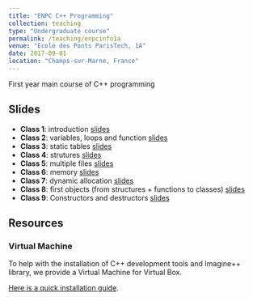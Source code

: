 ```yaml
---
title: "ENPC C++ Programming"
collection: teaching
type: "Undergraduate course"
permalink: /teaching/enpcinfo1a
venue: "Ecole des Ponts ParisTech, 1A"
date: 2017-09-01
location: "Champs-sur-Marne, France"
---
```


First year main course of C++ programming

## Slides

* **Class 1**: introduction
[slides](https://aboulch.github.io/files/teaching_enpc_1a_info/intro_01_02.pdf)
* **Class 2**: variables, loops and function
[slides](https://aboulch.github.io/files/teaching_enpc_1a_info/intro_03.pdf)
* **Class 3**: static tables
[slides](https://aboulch.github.io/files/teaching_enpc_1a_info/intro_04.pdf)
* **Class 4**: strutures
[slides](https://aboulch.github.io/files/teaching_enpc_1a_info/intro_05.pdf)
* **Class 5**: multiple files
[slides](https://aboulch.github.io/files/teaching_enpc_1a_info/intro_06.pdf)
* **Class 6**: memory
[slides](https://aboulch.github.io/files/teaching_enpc_1a_info/intro_07.pdf)
* **Class 7**: dynamic allocation 
[slides](https://aboulch.github.io/files/teaching_enpc_1a_info/intro_08.pdf)
* **Class 8**: first objects (from structures + functions to classes)
[slides](https://aboulch.github.io/files/teaching_enpc_1a_info/intro_09.pdf)
* **Class 9**: Constructors and destructors
[slides](https://aboulch.github.io/files/teaching_enpc_1a_info/intro_10.pdf)

## Resources

### Virtual Machine

To help with the installation of C++ development tools and Imagine++ library, we provide a Virtual Machine for Virtual Box.

[Here is a quick installation guide](/teaching/enpcinfo1a/vm).
